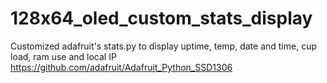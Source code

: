 # 128x64_oled_custom_stats_display
Customized adafruit's stats.py to display uptime, temp, date and time, cup load, ram use and local IP
https://github.com/adafruit/Adafruit_Python_SSD1306
